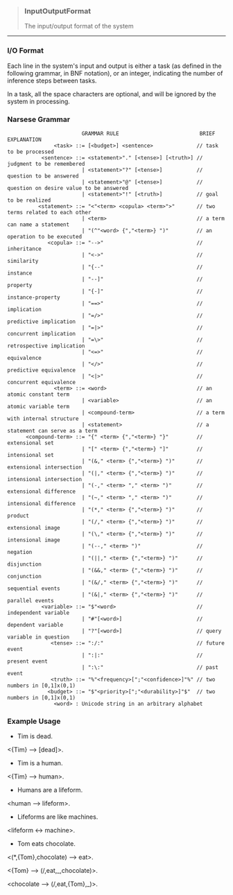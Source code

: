> ### InputOutputFormat  
> The input/output format of the system 

***

### I/O Format

Each line in the system's input and output is either a task (as defined in the following grammar, in BNF notation), or an integer, indicating the number of inference steps between tasks.

In a task, all the space characters are optional, and will be ignored by the system in processing.

### Narsese Grammar

```
                        GRAMMAR RULE                          BRIEF EXPLANATION
               <task> ::= [<budget>] <sentence>              // task to be processed
           <sentence> ::= <statement>"." [<tense>] [<truth>] // judgment to be remembered
                        | <statement>"?" [<tense>]           // question to be answered
                        | <statement>"@" [<tense>]           // question on desire value to be answered
                        | <statement>"!" [<truth>]           // goal to be realized
          <statement> ::= "<"<term> <copula> <term>">"       // two terms related to each other
                        | <term>                             // a term can name a statement
                        | "(^"<word> {","<term>} ")"         // an operation to be executed                         
             <copula> ::= "-->"                              // inheritance
                        | "<->"                              // similarity
                        | "{--"                              // instance
                        | "--]"                              // property
                        | "{-]"                              // instance-property
                        | "==>"                              // implication
                        | "=/>"                              // predictive implication
                        | "=|>"                              // concurrent implication
                        | "=\>"                              // retrospective implication
                        | "<=>"                              // equivalence
                        | "</>"                              // predictive equivalence
                        | "<|>"                              // concurrent equivalence
               <term> ::= <word>                             // an atomic constant term
                        | <variable>                         // an atomic variable term
                        | <compound-term>                    // a term with internal structure
                        | <statement>                        // a statement can serve as a term
      <compound-term> ::= "{" <term> {","<term>} "}"         // extensional set
                        | "[" <term> {","<term>} "]"         // intensional set
                        | "(&," <term> {","<term>} ")"       // extensional intersection
                        | "(|," <term> {","<term>} ")"       // intensional intersection
                        | "(-," <term> "," <term> ")"        // extensional difference
                        | "(~," <term> "," <term> ")"        // intensional difference
                        | "(*," <term> {","<term>} ")"       // product
                        | "(/," <term> {","<term>} ")"       // extensional image
                        | "(\," <term> {","<term>} ")"       // intensional image
                        | "(--," <term> ")"                  // negation
                        | "(||," <term> {","<term>} ")"      // disjunction
                        | "(&&," <term> {","<term>} ")"      // conjunction
                        | "(&/," <term> {","<term>} ")"      // sequential events
                        | "(&|," <term> {","<term>} ")"      // parallel events
           <variable> ::= "$"<word>                          // independent variable
                        | "#"[<word>]                        // dependent variable
                        | "?"[<word>]                        // query variable in question
              <tense> ::= ":/:"                              // future event
                        | ":|:"                              // present event
                        | ":\:"                              // past event
              <truth> ::= "%"<frequency>[";"<confidence>]"%" // two numbers in [0,1]x(0,1)
             <budget> ::= "$"<priority>[";"<durability>]"$"  // two numbers in [0,1]x(0,1)
               <word> : Unicode string in an arbitrary alphabet
```

### Example Usage

* Tim is dead.

<{Tim} --> [dead]>.

* Tim is a human.

<{Tim} --> human>.

* Humans are a lifeform.

<human --> lifeform>.

* Lifeforms are like machines.

<lifeform <-> machine>.

* Tom eats chocolate.

<(*,{Tom},chocolate) --> eat>.

<{Tom} --> (/,eat,_,chocolate)>.

<chocolate --> (/,eat,{Tom},_)>.
